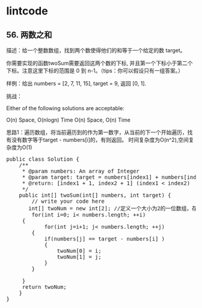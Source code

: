 # lintcode #
## 56. 两数之和 ##

描述：给一个整数数组，找到两个数使得他们的和等于一个给定的数 target。

你需要实现的函数twoSum需要返回这两个数的下标, 并且第一个下标小于第二个下标。注意这里下标的范围是 0 到 n-1。（tips：你可以假设只有一组答案。）

样例：给出 numbers = [2, 7, 11, 15], target = 9, 返回 [0, 1].

挑战：

Either of the following solutions are acceptable:

O(n) Space, O(nlogn) Time
O(n) Space, O(n) Time

思路1：遍历数组，将当前遍历到的作为第一数字，从当前的下一个开始遍历，找有没有数字等于target - numbers[i]的，有则返回。
时间复杂度为O(n^2),空间复杂度为O(1)
<pre>
public class Solution {
    /**
     * @param numbers: An array of Integer
     * @param target: target = numbers[index1] + numbers[index2]
     * @return: [index1 + 1, index2 + 1] (index1 < index2)
     */
    public int[] twoSum(int[] numbers, int target) {
        // write your code here
       int[] twoNum = new int[2]; //定义一个大小为2的一位数组，存放返回结果
        for(int i=0; i< numbers.length; ++i)
     {
            for(int j=i+1; j< numbers.length; ++j)
        {
            if(numbers[j] == target - numbers[i] )
            {
                twoNum[0] = i;
                twoNum[1] = j;
            }
        }
        
     }
     return twoNum;   
    }
}</pre>